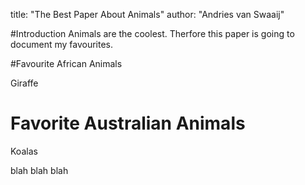 title: "The Best Paper About Animals"
author: "Andries van Swaaij"

#Introduction
Animals are the coolest.
Therfore this paper is going to document my favourites.

#Favourite African Animals

Giraffe

# Favorite Australian Animals

Koalas


blah blah blah

